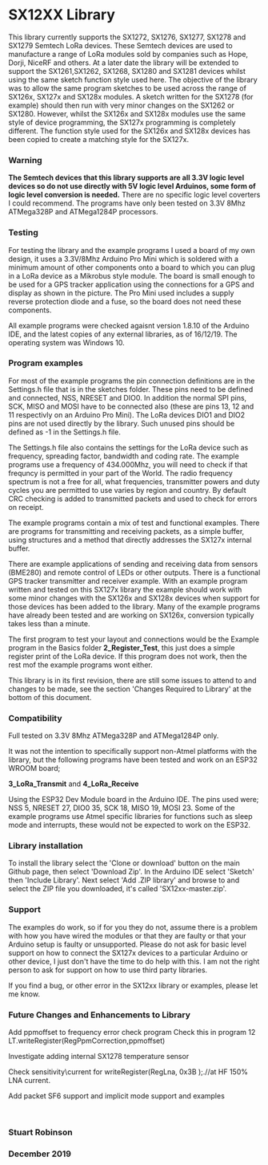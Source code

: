 # SX12XX Library

This library currently supports the SX1272, SX1276, SX1277, SX1278 and SX1279 Semtech LoRa devices. These Semtech devices are used to manufacture a range of LoRa modules sold by companies such as Hope, Dorji, NiceRF and others.
At a later date the library will be extended to support the SX1261,SX1262, SX1268, SX1280 and SX1281 devices whilst using the same sketch function style used here. The objective of the library was to allow the same program sketches to be used across the range of SX126x, SX127x and SX128x modules. A sketch written for the SX1278 (for example) should then run with very minor changes on the SX1262 or SX1280. However, whilst the SX126x and SX128x modules use the same style of device programming, the SX127x programming is completely different. The function style used for the SX126x and SX128x devices has been copied to create a matching style for the SX127x. 
### Warning
**The Semtech devices that this library supports are all 3.3V logic level devices so do not use directly with 5V logic level Arduinos, some form of logic level conversion is needed.** There are no specific logic level coverters I could recommend. The programs have only been tested on 3.3V 8Mhz ATMega328P and ATMega1284P processors.

### Testing
For testing the library and the example programs I used a board of my own design, it uses a 3.3V/8Mhz Arduino Pro Mini which is soldered with a minimum amount of other components onto a board to which you can plug in a LoRa device as a Mikrobus style module. The board is small enough to be used for a GPS tracker application using the connections for a GPS and display as shown in the picture. The Pro Mini used includes a supply reverse protection diode and a fuse, so the board does not need these components.
<br>
  
All example programs were checked agaisnt version 1.8.10 of the Arduino IDE, and the latest copies of any external libraries, as of 16/12/19. The operating system was Windows 10. 

### Program examples

For most of the example programs the pin connection definitions are in the Settings.h file that is in the sketches folder. These pins need to be defined and connected, NSS, NRESET and DIO0. In addition the normal SPI pins, SCK, MISO and MOSI have to be connected also (these are pins 13, 12 and 11 respectivly on an Arduino Pro Mini). The LoRa devices DIO1 and DIO2 pins are not used directly by the library. Such unused  pins should be defined as -1 in the Settings.h file. 
<br>

The Settings.h file also contains the settings for the LoRa device such as frequency, spreading factor, bandwidth and coding rate.  The example programs use a frequency of 434.000Mhz, you will need to check if that frequncy is permitted in your part of the World. The radio frequency spectrum is not a free for all, what frequencies, transmitter powers and duty cycles you are permitted to use varies by region and country. By default CRC checking is added to transmitted packets and used to check for errors on receipt.


The example programs contain a mix of test and functional examples. There are programs for transmitting and receiving packets, as a simple buffer, using structures and a method that directly addresses the SX127x internal buffer. 

There are example applications of sending and receiving data from sensors (BME280) and remote control of LEDs or other outputs. There is a functional GPS tracker transmitter and receiver example. With an example program written and tested on this SX127x library the example should work with some minor changes with the SX126x and SX128x devices when support for those devices has been added to the library. Many of the example programs have already been tested and are working on SX126x, conversion typically takes less than a minute.  

The first program to test your layout and connections would be the Example program in the Basics folder **2\_Register_Test**, this just does a simple register print of the LoRa device. If this program does not work, then the rest mof the example programs wont either.

This library is in its first revision, there are still some issues to attend to and changes to be made, see the section 'Changes Required to Library' at the bottom of this document. 

### Compatibility

Full tested on 3.3V 8Mhz ATMega328P and ATMega1284P only.
 
It was not the intention to specifically support non-Atmel platforms with the library, but the following programs have been tested and work on an ESP32 WROOM board;

**3\_LoRa\_Transmit** and **4\_LoRa\_Receive**

Using the ESP32 Dev Module board in the Arduino IDE. The pins used were;  NSS 5, NRESET 27, DIO0 35, SCK 18, MISO 19, MOSI 23. Some of the example programs use Atmel specific libraries for functions such as sleep mode and interrupts, these would not be expected to work on the ESP32. 

### Library installation

To install the library select the 'Clone or download' button on the main Github page, then select 'Download Zip'. In the Arduino IDE select 'Sketch' then 'Include Library'. Next select 'Add .ZIP library' and browse to and select the ZIP file you downloaded, it's called 'SX12xx-master.zip'.

### Support
The examples do work, so if for you they do not, assume there is a problem with how you have wired the modules or that they are faulty or that your Arduino setup is faulty or unsupported. Please do not ask for basic level support on how to connect the SX127x devices to a particular Arduino or other device, I just don't have the time to do help with this. I am not the right person to ask for support on how to use third party libraries. 

If you find a bug, or other error in the SX12xx library or examples, please let me know.
 

### Future Changes and Enhancements to Library

Add ppmoffset to frequency error check program Check this in program 12 LT.writeRegister(RegPpmCorrection,ppmoffset)

Investigate adding internal SX1278 temperature sensor

Check sensitivity\current for writeRegister(RegLna, 0x3B );.//at HF 150% LNA current.

Add packet SF6 support and implicit mode support and examples


<br>

###  Stuart Robinson

###  December 2019

